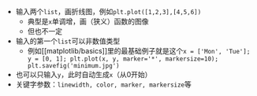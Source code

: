 - 输入两个`list`，画折线图，例如`plt.plot([1,2,3],[4,5,6])`
  - 典型是`x`单调增，画（狭义）函数的图像
  - 但也不一定
- 输入的第一个`list`可以非数值类型
  - 例如[[matplotlib/basics]]里的最基础例子就是这个`x = ['Mon', 'Tue']; y = [0, 1]; plt.plot(x, y, marker='*', markersize=10); plt.savefig('minimum.jpg')`
- 也可以只输入`y`，此时自动生成`x`（从0开始）
- 关键字参数：`linewidth, color, marker, markersize`等